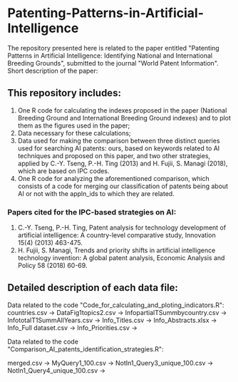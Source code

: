 # Patenting-Patterns-in-Artificial-Intelligence

The repository presented here is related to the paper entitled "Patenting Patterns in Artificial Intelligence: 
Identifying National and International Breeding Grounds", submitted to the journal "World Patent Information". Short description of the paper:

## This repository includes:
1. One R code for calculating the indexes proposed in the paper (National Breeding Ground and International Breeding Ground indexes) and to plot them as the figures used in the paper;
2. Data necessary for these calculations;
3. Data used for making the comparison between three distinct queries used for searching AI patents: ours, based on keywords related to AI techniques and proposed on this paper,  and two other strategies, applied by C.-Y. Tseng, P.-H. Ting (2013) and H. Fujii, S. Managi (2018), which are based on IPC codes.
4. One R code for analyzing the aforementioned comparison, which consists of a code for merging our classification of patents being about AI or not with the appln_ids to which they are related.

### Papers cited for the IPC-based strategies on AI: 
1. C.-Y. Tseng, P.-H. Ting, Patent analysis for technology development of artificial intelligence: A country-level comparative study, Innovation 15(4) (2013) 463-475.
2. H. Fujii, S. Managi, Trends and priority shifts in artificial intelligence technology invention: A global patent analysis, Economic Analysis and Policy 58 (2018) 60-69.

## Detailed description of each data file:

Data related to the code "Code_for_calculating_and_ploting_indicators.R":
countries.csv →
DataFig1topics2.csv →
InfopartialTSummbycountry.csv →
InfototalT1SummAllYears.csv →
Info_Titles.csv →
Info_Abstracts.xlsx →
Info_Full dataset.csv →
Info_Priorities.csv →

Data related to the code "Comparison_AI_patents_identification_strategies.R":

merged.csv → 
MyQuery1_100.csv → 
NotIn1_Query3_unique_100.csv →
NotIn1_Query4_unique_100.csv → 

